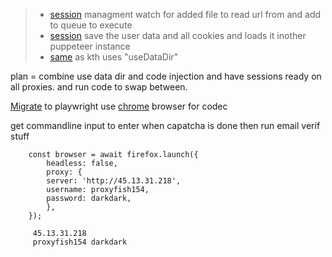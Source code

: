 > - [session](http://www.galitein.com/session-management-via-puppeteer/) managment
    watch for added file to read url from and add to queue to execute
> - [session](https://kth.instructure.com/courses/11/pages/running-a-second-puppeteer-script-using-the-same-session-cookies)
    save the user data and all cookies and loads it inother puppeteer instance
> - [same](https://stackoverflow.com/questions/57987585/puppeteer-how-to-store-a-session-including-cookies-page-state-local-storage) as kth uses "useDataDir"

plan = combine use data dir and code injection and have sessions ready on all proxies. and run code to swap between.

[Migrate](https://www.checklyhq.com/guides/puppeteer-to-playwright/) to playwright use [chrome](https://playwright.dev/python/docs/browsers#google-chrome--microsoft-edge) browser for codec 

get commandline input to enter when capatcha is done then run email verif stuff


        const browser = await firefox.launch({
            headless: false,
            proxy: {
            server: 'http://45.13.31.218',
            username: proxyfish154,
            password: darkdark,
            },
        });

         45.13.31.218
         proxyfish154 darkdark